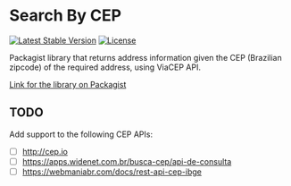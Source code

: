 # Search By CEP
[![Latest Stable Version](https://poser.pugx.org/gustavoalvesdev/search-by-cep/v)](packagist.org/packages/gustavoalvesdev/search-by-cep)
[![License](https://poser.pugx.org/gustavoalvesdev/search-by-cep/license)](packagist.org/packages/gustavoalvesdev/search-by-cep)

Packagist library that returns address information given the CEP (Brazilian zipcode) of the required address, using ViaCEP API.

[Link for the library on Packagist](https://packagist.org/packages/gustavoalvesdev/search-by-cep)

## TODO
Add support to the following CEP APIs:
  - [ ] http://cep.io
  - [ ] https://apps.widenet.com.br/busca-cep/api-de-consulta
  - [ ] https://webmaniabr.com/docs/rest-api-cep-ibge
